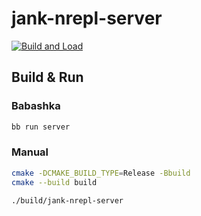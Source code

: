 # jank-nrepl-server

[![Build and Load](https://github.com/kylc/jank-nrepl-server/actions/workflows/ci.yaml/badge.svg)](https://github.com/kylc/jank-nrepl-server/actions/workflows/ci.yaml)

## Build & Run

### Babashka

```sh
bb run server
```

### Manual

```sh
cmake -DCMAKE_BUILD_TYPE=Release -Bbuild
cmake --build build

./build/jank-nrepl-server
```
